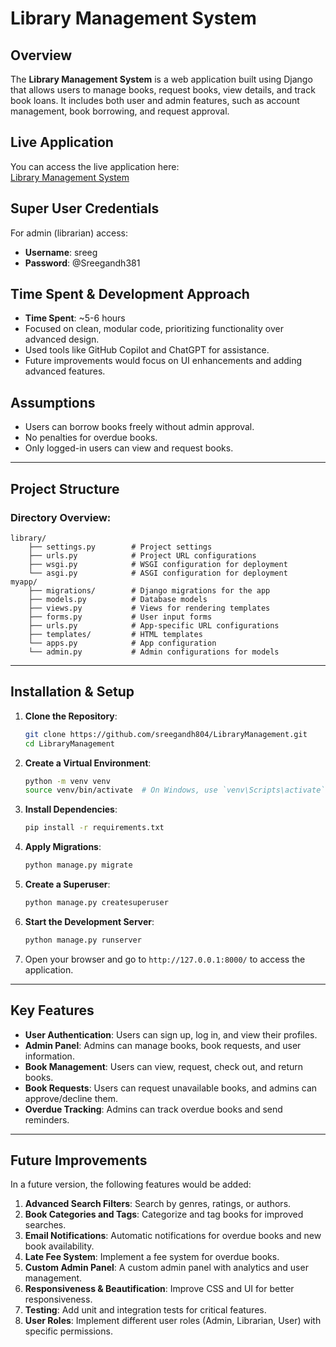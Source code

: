 # **Library Management System**

## **Overview**
The **Library Management System** is a web application built using Django that allows users to manage books, request books, view details, and track book loans. It includes both user and admin features, such as account management, book borrowing, and request approval.

## **Live Application**
You can access the live application here:  
[Library Management System](https://librarymanagement-zq9i.onrender.com/)

## **Super User Credentials**
For admin (librarian) access:  
- **Username**: sreeg  
- **Password**: @Sreegandh381

## **Time Spent & Development Approach**
- **Time Spent**: ~5-6 hours  
- Focused on clean, modular code, prioritizing functionality over advanced design.  
- Used tools like GitHub Copilot and ChatGPT for assistance.  
- Future improvements would focus on UI enhancements and adding advanced features.

## **Assumptions**
- Users can borrow books freely without admin approval.
- No penalties for overdue books.
- Only logged-in users can view and request books.

---

## **Project Structure**

### **Directory Overview**:

```
library/
    ├── settings.py        # Project settings
    ├── urls.py            # Project URL configurations
    ├── wsgi.py            # WSGI configuration for deployment
    └── asgi.py            # ASGI configuration for deployment
myapp/
    ├── migrations/        # Django migrations for the app
    ├── models.py          # Database models
    ├── views.py           # Views for rendering templates
    ├── forms.py           # User input forms
    ├── urls.py            # App-specific URL configurations
    ├── templates/         # HTML templates
    └── apps.py            # App configuration
    └── admin.py           # Admin configurations for models
```

---

## **Installation & Setup**

1. **Clone the Repository**:

   ```bash
   git clone https://github.com/sreegandh804/LibraryManagement.git
   cd LibraryManagement
   ```

2. **Create a Virtual Environment**:

   ```bash
   python -m venv venv
   source venv/bin/activate  # On Windows, use `venv\Scripts\activate`
   ```

3. **Install Dependencies**:

   ```bash
   pip install -r requirements.txt
   ```

4. **Apply Migrations**:

   ```bash
   python manage.py migrate
   ```

5. **Create a Superuser**:

   ```bash
   python manage.py createsuperuser
   ```

6. **Start the Development Server**:

   ```bash
   python manage.py runserver
   ```

7. Open your browser and go to `http://127.0.0.1:8000/` to access the application.

---

## **Key Features**
- **User Authentication**: Users can sign up, log in, and view their profiles.
- **Admin Panel**: Admins can manage books, book requests, and user information.
- **Book Management**: Users can view, request, check out, and return books.
- **Book Requests**: Users can request unavailable books, and admins can approve/decline them.
- **Overdue Tracking**: Admins can track overdue books and send reminders.

---

## **Future Improvements**
In a future version, the following features would be added:

1. **Advanced Search Filters**: Search by genres, ratings, or authors.
2. **Book Categories and Tags**: Categorize and tag books for improved searches.
3. **Email Notifications**: Automatic notifications for overdue books and new book availability.
4. **Late Fee System**: Implement a fee system for overdue books.
5. **Custom Admin Panel**: A custom admin panel with analytics and user management.
6. **Responsiveness & Beautification**: Improve CSS and UI for better responsiveness.
7. **Testing**: Add unit and integration tests for critical features.
8. **User Roles**: Implement different user roles (Admin, Librarian, User) with specific permissions.
